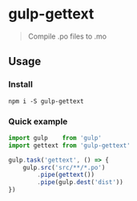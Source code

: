 # gulp-gettext
> Compile .po files to .mo

## Usage
### Install
	npm i -S gulp-gettext

### Quick example
```javascript
import gulp    from 'gulp'
import gettext from 'gulp-gettext'

gulp.task('gettext', () => {
	gulp.src('src/**/*.po')
		.pipe(gettext())
		.pipe(gulp.dest('dist'))
})
```
